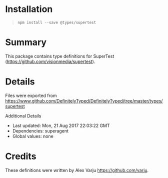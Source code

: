 # Installation
> `npm install --save @types/supertest`

# Summary
This package contains type definitions for SuperTest (https://github.com/visionmedia/supertest).

# Details
Files were exported from https://www.github.com/DefinitelyTyped/DefinitelyTyped/tree/master/types/supertest

Additional Details
 * Last updated: Mon, 21 Aug 2017 22:03:22 GMT
 * Dependencies: superagent
 * Global values: none

# Credits
These definitions were written by Alex Varju <https://github.com/varju>.
